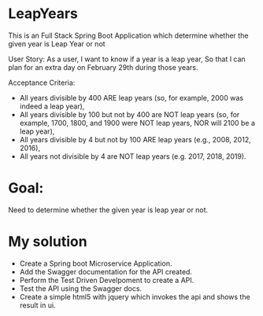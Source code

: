 # LeapYears
This is an Full Stack Spring Boot Application which determine whether the given year is Leap Year or not

User Story:
  As a user, I want to know if a year is a leap year, So that I can plan for an extra day on February 29th during those years.

Acceptance Criteria:
- All years divisible by 400 ARE leap years (so, for example, 2000 was indeed a leap year),
- All years divisible by 100 but not by 400 are NOT leap years (so, for example, 1700, 1800, and 1900 were NOT leap years, NOR will 2100 be a leap year),
- All years divisible by 4 but not by 100 ARE leap years (e.g., 2008, 2012, 2016),
- All years not divisible by 4 are NOT leap years (e.g. 2017, 2018, 2019).

# Goal:
 Need to determine whether the given year is leap year or not.

# My solution
- Create a Spring boot Microservice Application.
- Add the Swagger documentation for the API created.
- Perform the Test Driven Develpoment to create a API.
- Test the API using the Swagger docs.
- Create a simple html5 with jquery which invokes the api and shows the result in ui.